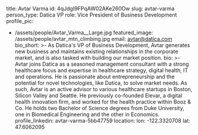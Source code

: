 title: Avtar Varma
id: 4qJdgI9FPqAW02AKe260Ow
slug: avtar-varma
person_type: Datica VP
role: Vice President of Business Development
profile_pic:
  - /assets/people/Avtar_Varma__Large.jpg
featured_image: /assets/people/avtar_mtn_climbing.jpg
email: avtar@datica.com
bio_short: >-
  As Datica's VP of Business Development, Avtar generates new business and
  maintains existing relationships in the corporate market, and is also tasked
  with building our market position.
bio: >-
  Avtar joins Datica as a seasoned management consultant with a strong
  healthcare focus and expertise in healthcare strategy, digital health, IT and
  operations. He is passionate about entrepreneurship and the potential for
  novel technologies, like Datica, to solve market needs. As such, Avtar is an
  active advisor to various healthcare startups in Boston, Silicon Valley and
  Seattle. He previously co-founded Elevar, a digital health innovation firm,
  and worked for the health practice within Booz & Co. He holds two Bachelor of
  Science degrees from Duke University, one in Biomedical Engineering and the
  other in Economics.
profile_linkedin: avtar-varma-5bb47759
location:
  lon: -122.3320708
  lat: 47.6062095
